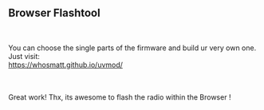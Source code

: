 <h2>Browser Flashtool</h2><br>

You can choose the single parts of the firmware and build ur very own one. Just visit:<br>
https://whosmatt.github.io/uvmod/

<br><br>
Great work! Thx, its awesome to flash the radio within the Browser !
